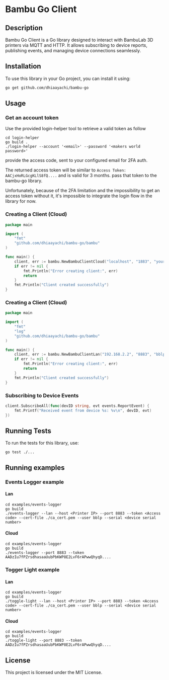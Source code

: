 # Bambu Go Client

## Description

Bambu Go Client is a Go library designed to interact with BambuLab 3D printers via MQTT and HTTP. It allows subscribing to device reports, publishing events, and managing device connections seamlessly.

## Installation

To use this library in your Go project, you can install it using:

```sh
go get github.com/dhiaayachi/bambu-go
```

## Usage

### Get an account token

Use the provided login-helper tool to retrieve a valid token as follow

```shell
cd login-helper
go build .
./login-helper --account '<email>' --password '<makers world password>'
```
provide the access code, sent to your configured email for 2FA auth.

The returned access token will be similar to `Access Token: AACjxHoRLGcgKLlS8fQ....`  and is valid for 3 months.
pass that token to the bambu-go library.

Unfortunately, because of the 2FA limitation and the impossibility to get an access token without it, it's impossible to 
integrate the login flow in the library for now.

### Creating a Client (Cloud)

```go
package main

import (
	"fmt"
	"github.com/dhiaayachi/bambu-go/bambu"
)

func main() {
	client, err := bambu.NewBambuClientCloud("localhost", "1883", "your_token", "http://api.example.com")
	if err != nil {
		fmt.Println("Error creating client:", err)
		return
	}
	fmt.Println("Client created successfully")
}
```

### Creating a Client (Cloud)

```go
package main

import (
	"fmt"
	"log"
	"github.com/dhiaayachi/bambu-go/bambu"
)

func main() {
	client, err := bambu.NewBambuClientLan("192.168.2.2", "8883", "bblp", "device_token", "./ca_cert.pem")
	if err != nil {
		fmt.Println("Error creating client:", err)
		return
	}
	fmt.Println("Client created successfully")
}
```

### Subscribing to Device Events

```go
client.SubscribeAll(func(devID string, evt events.ReportEvent) {
	fmt.Printf("Received event from device %s: %v\n", devID, evt)
})
```

## Running Tests

To run the tests for this library, use:

```shell
go test ./...
```

## Running examples
### Events Logger example
#### Lan
```shell
cd examples/events-logger
go build
./events-logger --lan --host <Printer IP> --port 8883 --token <Access code> --cert-file ./ca_cert.pem --user bblp --serial <device serial number>
```

#### Cloud
```shell
cd examples/events-logger
go build
./events-logger --port 8883 --token AADzIu7fPZrsdhasaaUubPbKWP8E2LvF6rAPwwQhyqD....
```
### Togger Light example
#### Lan
```shell
cd examples/events-logger
go build
./toggle-light --lan --host <Printer IP> --port 8883 --token <Access code> --cert-file ./ca_cert.pem --user bblp --serial <device serial number>
```

#### Cloud
```shell
cd examples/events-logger
go build
./toggle-light --port 8883 --token AADzIu7fPZrsdhasaaUubPbKWP8E2LvF6rAPwwQhyqD....
```


## License

This project is licensed under the MIT License.

